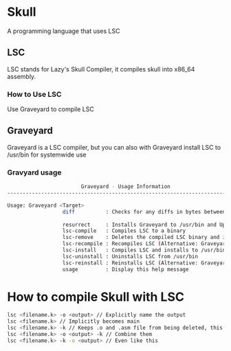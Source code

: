 # Skull
A programming language that uses LSC

## LSC
LSC stands for Lazy's Skull Compiler, it compiles skull into x86_64 assembly.

### How to Use LSC
Use Graveyard to compile LSC

## Graveyard
Graveyard is a LSC compiler, but you can also with Graveyard install LSC to /usr/bin for systemwide use

### Gravyard usage
```bash
                        Graveyard - Usage Information                        
-----------------------------------------------------------------------------

Usage: Graveyard <Target>
                  diff          : Checks for any diffs in bytes between the Installed Graveyard
                                                                                            and the Graveyard in the Skull dir
                  resurrect     : Installs Graveyard to /usr/bin and Updates
                  lsc-compile   : Compiles LSC to a binary
                  lsc-remove    : Deletes the compiled LSC binary and its build artifacts
                  lsc-recompile : Recompiles LSC (Alternative: Graveyard lsc-remove && Graveyard lsc-compile)
                  lsc-install   : Compiles LSC and installs to /usr/bin
                  lsc-uninstall : Uninstalls LSC from /usr/bin
                  lsc-reinstall : Reinstalls LSC (Alternative: Graveyard lsc-uninstall && Graveyard lsc-install)
                  usage         : Display this help message
```

# How to compile Skull with LSC
```bash
lsc <filename.k> -o <output> // Explicitly name the output
lsc <filename.k> // Implicitly becomes main
lsc <filename.k> -k // Keeps .o and .asm file from being deleted, this allows me to debug and you to see the inner workings :D
lsc <filename.k> -o <output> -k // Combine them
lsc <filename.k> -k -o <output> // Even like this
```
